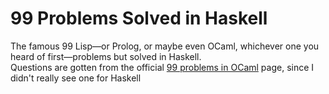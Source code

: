 # 99 Problems Solved in Haskell
The famous 99 Lisp&mdash;or Prolog, or maybe even OCaml, whichever one you heard of first&mdash;problems but solved in Haskell.  
Questions are gotten from the official [99 problems in OCaml](https://v2.ocaml.org/learn/tutorials/99problems.html) page, since I didn't really see one for Haskell 
